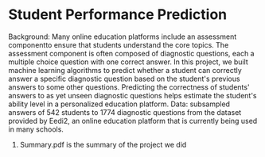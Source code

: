 # Student Performance Prediction
Background: Many online education platforms include an assessment componentto ensure that students understand the core topics. The assessment component is often composed of diagnostic questions, each a multiple choice question with one correct answer. In this project, we built machine learning algorithms to predict whether a student can correctly answer a specific diagnostic question based on the student's previous answers to some other questions. Predicting the correctness of students' answers to as yet unseen diagnostic questions helps estimate the student's ability level in a personalized education platform. 
Data: subsampled answers of 542 students to 1774 diagnostic questions from the dataset provided by Eedi2, an online education platform that is currently being used in many schools.

1) Summary.pdf is the summary of the project we did
